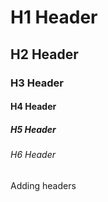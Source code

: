 # H1 Header

## H2 Header
### H3 Header
#### H4 Header
##### H5 Header
###### H6 Header

Adding headers
